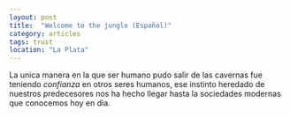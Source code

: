 ```yaml
---
layout: post
title:  "Welcome to the jungle (Español)"
category: articles
tags: trust
location: "La Plata"
---
```


La unica manera en la que ser humano pudo salir de las cavernas fue teniendo *confianza* en otros seres humanos, ese instinto heredado de nuestros predecesores nos ha hecho llegar hasta la sociedades modernas que conocemos hoy en dia.
